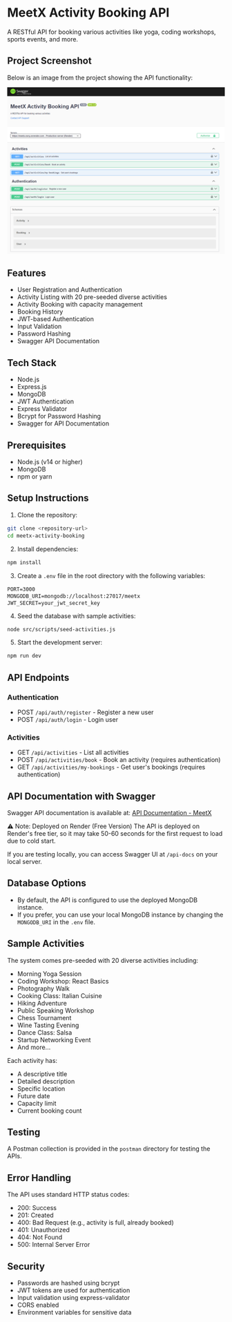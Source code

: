# MeetX Activity Booking API

A RESTful API for booking various activities like yoga, coding workshops, sports events, and more.

## Project Screenshot

Below is an image from the project showing the API functionality:

![API Screenshot](src/images/image.png)

## Features

- User Registration and Authentication
- Activity Listing with 20 pre-seeded diverse activities
- Activity Booking with capacity management
- Booking History
- JWT-based Authentication
- Input Validation
- Password Hashing
- Swagger API Documentation

## Tech Stack

- Node.js
- Express.js
- MongoDB
- JWT Authentication
- Express Validator
- Bcrypt for Password Hashing
- Swagger for API Documentation

## Prerequisites

- Node.js (v14 or higher)
- MongoDB
- npm or yarn

## Setup Instructions

1. Clone the repository:

```bash
git clone <repository-url>
cd meetx-activity-booking
```

2. Install dependencies:

```bash
npm install
```

3. Create a `.env` file in the root directory with the following variables:

```
PORT=3000
MONGODB_URI=mongodb://localhost:27017/meetx
JWT_SECRET=your_jwt_secret_key
```

4. Seed the database with sample activities:

```bash
node src/scripts/seed-activities.js
```

5. Start the development server:

```bash
npm run dev
```

## API Endpoints

### Authentication

- POST `/api/auth/register` - Register a new user
- POST `/api/auth/login` - Login user

### Activities

- GET `/api/activities` - List all activities
- POST `/api/activities/book` - Book an activity (requires authentication)
- GET `/api/activities/my-bookings` - Get user's bookings (requires authentication)

## API Documentation with Swagger

Swagger API documentation is available at:
[API Documentation - MeetX](https://meetx-exrq.onrender.com/api-docs/)

⚠️ Note: Deployed on Render (Free Version)
The API is deployed on Render's free tier, so it may take 50-60 seconds for the first request to load due to cold start.

If you are testing locally, you can access Swagger UI at `/api-docs` on your local server.

## Database Options

- By default, the API is configured to use the deployed MongoDB instance.
- If you prefer, you can use your local MongoDB instance by changing the `MONGODB_URI` in the `.env` file.

## Sample Activities

The system comes pre-seeded with 20 diverse activities including:

- Morning Yoga Session
- Coding Workshop: React Basics
- Photography Walk
- Cooking Class: Italian Cuisine
- Hiking Adventure
- Public Speaking Workshop
- Chess Tournament
- Wine Tasting Evening
- Dance Class: Salsa
- Startup Networking Event
- And more...

Each activity has:

- A descriptive title
- Detailed description
- Specific location
- Future date
- Capacity limit
- Current booking count

## Testing

A Postman collection is provided in the `postman` directory for testing the APIs.

## Error Handling

The API uses standard HTTP status codes:

- 200: Success
- 201: Created
- 400: Bad Request (e.g., activity is full, already booked)
- 401: Unauthorized
- 404: Not Found
- 500: Internal Server Error

## Security

- Passwords are hashed using bcrypt
- JWT tokens are used for authentication
- Input validation using express-validator
- CORS enabled
- Environment variables for sensitive data
